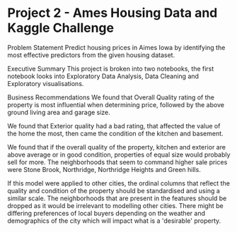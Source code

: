 # Project 2 - Ames Housing Data and Kaggle Challenge

Problem Statement
Predict housing prices in Aimes Iowa by identifying the most effective predictors from the given housing dataset.

Executive Summary
This project is broken into two notebooks, the first notebook looks into Exploratory Data Analysis, Data Cleaning and Exploratory visualisations.

Business Recommendations
We found that Overall Quality rating of the property is most influential when determining price, followed by the above ground living area and garage size.

We found that Exterior quality had a bad rating, that affected the value of the home the most, then came the condition of the kitchen and basement.

We found that if the overall quality of the property, kitchen and exterior are above average or in good condition, properties of equal size would probably sell for more.
The neighborhoods that seem to command higher sale prices were Stone Brook, Northridge, Northridge Heights and Green hills.

If this model were applied to other cities, the ordinal columns that reflect the quality and condition of the property should be standardised and using a similar scale. The neighborhoods that are present in the features should be dropped as it would be irrelevant to modelling other cities. There might be differing preferences of local buyers depending on the weather and demographics of the city which will impact what is a 'desirable' property.
